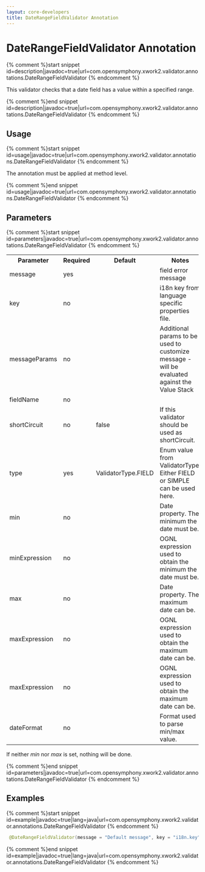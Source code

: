 ```yaml
---
layout: core-developers
title: DateRangeFieldValidator Annotation
---
```


# DateRangeFieldValidator Annotation



{% comment %}start snippet id=description|javadoc=true|url=com.opensymphony.xwork2.validator.annotations.DateRangeFieldValidator {% endcomment %}
<p> This validator checks that a date field has a value within a specified range.
</p>
{% comment %}end snippet id=description|javadoc=true|url=com.opensymphony.xwork2.validator.annotations.DateRangeFieldValidator {% endcomment %}

## Usage



{% comment %}start snippet id=usage|javadoc=true|url=com.opensymphony.xwork2.validator.annotations.DateRangeFieldValidator {% endcomment %}
<p> <p>The annotation must be applied at method level.</p>
</p>
{% comment %}end snippet id=usage|javadoc=true|url=com.opensymphony.xwork2.validator.annotations.DateRangeFieldValidator {% endcomment %}

## Parameters



{% comment %}start snippet id=parameters|javadoc=true|url=com.opensymphony.xwork2.validator.annotations.DateRangeFieldValidator {% endcomment %}
<p> <table class='confluenceTable' summary=''>
 <tr>
 <th class='confluenceTh'> Parameter </th>
 <th class='confluenceTh'> Required </th>
 <th class='confluenceTh'> Default </th>
 <th class='confluenceTh'> Notes </th>
 </tr>
 <tr>
 <td class='confluenceTd'>message</td>
 <td class='confluenceTd'>yes</td>
 <td class='confluenceTd'>&nbsp;</td>
 <td class='confluenceTd'>field error message</td>
 </tr>
 <tr>
 <td class='confluenceTd'>key</td>
 <td class='confluenceTd'>no</td>
 <td class='confluenceTd'>&nbsp;</td>
 <td class='confluenceTd'>i18n key from language specific properties file.</td>
 </tr>
 <tr>
 <td class='confluenceTd'>messageParams</td>
 <td class='confluenceTd'>no</td>
 <td class='confluenceTd'>&nbsp;</td>
 <td class='confluenceTd'>Additional params to be used to customize message - will be evaluated against the Value Stack</td>
 </tr>
 <tr>
 <td class='confluenceTd'>fieldName</td>
 <td class='confluenceTd'>no</td>
 <td class='confluenceTd'>&nbsp;</td>
 <td class='confluenceTd'>&nbsp;</td>
 </tr>
 <tr>
 <td class='confluenceTd'>shortCircuit</td>
 <td class='confluenceTd'>no</td>
 <td class='confluenceTd'>false</td>
 <td class='confluenceTd'>If this validator should be used as shortCircuit.</td>
 </tr>
 <tr>
 <td class='confluenceTd'>type</td>
 <td class='confluenceTd'>yes</td>
 <td class='confluenceTd'>ValidatorType.FIELD</td>
 <td class='confluenceTd'>Enum value from ValidatorType. Either FIELD or SIMPLE can be used here.</td>
 </tr>
 <tr>
 <td class='confluenceTd'> min </td>
 <td class='confluenceTd'> no </td>
 <td class='confluenceTd'>&nbsp;</td>
 <td class='confluenceTd'> Date property.  The minimum the date must be. </td>
 </tr>
 <tr>
 <td class='confluenceTd'>minExpression</td>
 <td class='confluenceTd'>no</td>
 <td class='confluenceTd'>&nbsp;</td>
 <td class='confluenceTd'>OGNL expression used to obtain the minimum the date must be.</td>
 </tr>
 <tr>
 <td class='confluenceTd'> max </td>
 <td class='confluenceTd'> no </td>
 <td class='confluenceTd'>&nbsp;</td>
 <td class='confluenceTd'> Date property.  The maximum date can be. </td>
 </tr>
 <tr>
 <td class='confluenceTd'>maxExpression</td>
 <td class='confluenceTd'>no</td>
 <td class='confluenceTd'>&nbsp;</td>
 <td class='confluenceTd'>OGNL expression used to obtain the maximum date can be.</td>
 </tr>
 <tr>
 <td class='confluenceTd'>maxExpression</td>
 <td class='confluenceTd'>no</td>
 <td class='confluenceTd'>&nbsp;</td>
 <td class='confluenceTd'>OGNL expression used to obtain the maximum date can be.</td>
 </tr>
 <tr>
 <td class='confluenceTd'>dateFormat</td>
 <td class='confluenceTd'>no</td>
 <td class='confluenceTd'>&nbsp;</td>
 <td class='confluenceTd'>Format used to parse min/max value.</td>
 </tr>
 </table>

 <p>If neither <em>min</em> nor <em>max</em> is set, nothing will be done.</p>
</p>
{% comment %}end snippet id=parameters|javadoc=true|url=com.opensymphony.xwork2.validator.annotations.DateRangeFieldValidator {% endcomment %}

## Examples



{% comment %}start snippet id=example|javadoc=true|lang=java|url=com.opensymphony.xwork2.validator.annotations.DateRangeFieldValidator {% endcomment %}

```java
 @DateRangeFieldValidator(message = "Default message", key = "i18n.key", shortCircuit = true, min = "2005/01/01", max = "2005/12/31")

```

{% comment %}end snippet id=example|javadoc=true|lang=java|url=com.opensymphony.xwork2.validator.annotations.DateRangeFieldValidator {% endcomment %}
